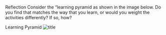 Reflection
Consider the “learning pyramid as shown in the image below. Do you find that matches the way that you learn, or would you weight the activities differently? If so, how?

Learning Pyramid
![title](Images/learning-pyramid.png)
